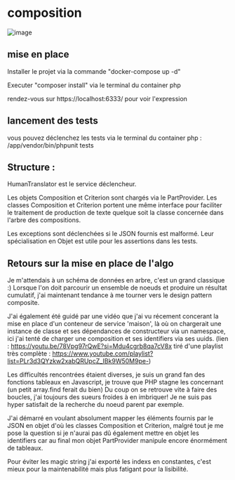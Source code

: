# composition

![image](https://github.com/Redcow/composition/assets/6064884/b76b1f20-574a-4d3b-bd26-df0e66fd62b0)

## mise en place
Installer le projet via la commande "docker-compose up -d"

Executer "composer install" via le terminal du container php

rendez-vous sur https://localhost:6333/ pour voir l'expression

## lancement des tests
vous pouvez déclenchez les tests via le terminal du container php : /app/vendor/bin/phpunit tests

## Structure :
HumanTranslator est le service déclencheur.

Les objets Composition et Criterion sont chargés via le PartProvider.
Les classes Composition et Criterion portent une même interface pour faciliter le traitement de production de texte quelque soit la classe concernée dans l'arbre des compositions.

Les exceptions sont déclenchées si le JSON fournis est malformé. Leur spécialisation en Objet est utile pour les assertions dans les tests.

## Retours sur la mise en place de l'algo
Je m'attendais à un schéma de données en arbre, c'est un grand classique :)
Lorsque l'on doit parcourir un ensemble de noeuds et produire un résultat cumulatif, j'ai maintenant tendance à me tourner vers le design pattern composite.

J'ai également été guidé par une vidéo que j'ai vu récement concerant la mise en place d'un conteneur de service 'maison', 
là où on chargerait une instance de classe et ses dépendances de constructeur via un namespace,
ici j'ai tenté de charger une composition et ses identifiers via ses uuids.
(lien : https://youtu.be/78Vpg97rQwE?si=Mdu4cgrb8qa7cV8x tiré d'une playlist très complète : https://www.youtube.com/playlist?list=PLr3d3QYzkw2xabQRUpcZ_IBk9W50M9pe-)

Les difficultés rencontrées étaient diverses, je suis un grand fan des fonctions tableaux en Javascript, je trouve que PHP stagne les concernant (un petit array.find ferait du bien)
Du coup on se retrouve vite à faire des boucles, j'ai toujours des sueurs froides à en imbriquer!
Je ne suis pas hyper satisfait de la recherche du noeud parent par exemple.

J'ai démarré en voulant absolument mapper les éléments fournis par le JSON en objet d'où les classes Composition et Criterion, malgré tout je me pose la question si je n'aurai pas dû
également mettre en objet les identifiers car au final mon objet PartProvider manipule encore énormément de tableaux.

Pour éviter les magic string j'ai exporté les indexs en constantes,
c'est mieux pour la maintenabilité mais plus fatigant pour la lisibilité.
